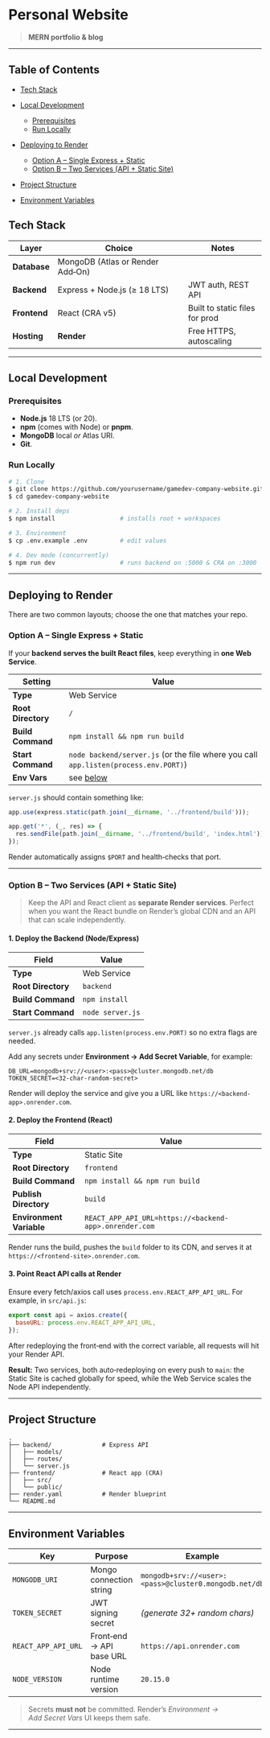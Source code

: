 # Personal Website

> **MERN portfolio & blog**

---

## Table of Contents

* [Tech Stack](#tech-stack)
* [Local Development](#local-development)

  * [Prerequisites](#prerequisites)
  * [Run Locally](#run-locally)
* [Deploying to Render](#-deploying-to-render)

  * [Option A – Single Express + Static](#optiona)
  * [Option B – Two Services (API + Static Site)](#optionb)
* [Project Structure](#project-structure)
* [Environment Variables](#environment-variables)

## Tech Stack

| Layer        | Choice                           | Notes                          |
| ------------ | -------------------------------- | ------------------------------ |
| **Database** | MongoDB (Atlas or Render Add‑On) |                                |
| **Backend**  | Express + Node.js (≥ 18 LTS)     | JWT auth, REST API             |
| **Frontend** | React (CRA v5)                   | Built to static files for prod |
| **Hosting**  | **Render**                       | Free HTTPS, autoscaling        |

---

## Local Development

### Prerequisites

* **Node.js** 18 LTS (or 20).
* **npm** (comes with Node) or **pnpm**.
* **MongoDB** local *or* Atlas URI.
* **Git**.

### Run Locally

```bash
# 1. Clone
$ git clone https://github.com/yourusername/gamedev-company-website.git
$ cd gamedev-company-website

# 2. Install deps
$ npm install                  # installs root + workspaces

# 3. Environment
$ cp .env.example .env         # edit values

# 4. Dev mode (concurrently)
$ npm run dev                  # runs backend on :5000 & CRA on :3000
```

---

## Deploying to Render

There are two common layouts; choose the one that matches your repo.

### <a name="optiona"></a>Option A – Single Express + Static

If your **backend serves the built React files**, keep everything in **one Web Service**.

| Setting            | Value                                                                                |
| ------------------ | ------------------------------------------------------------------------------------ |
| **Type**           | Web Service                                                                          |
| **Root Directory** | `/`                                                                                  |
| **Build Command**  | `npm install && npm run build`                                                       |
| **Start Command**  | `node backend/server.js` (or the file where you call `app.listen(process.env.PORT)`) |
| **Env Vars**       | see [below](#environment-variables)                                                  |

`server.js` should contain something like:

```js
app.use(express.static(path.join(__dirname, '../frontend/build')));

app.get('*', (_, res) => {
  res.sendFile(path.join(__dirname, '../frontend/build', 'index.html'));
});
```

Render automatically assigns `$PORT` and health‑checks that port.

---

### <a name="optionb"></a>Option B – Two Services (API + Static Site)

> Keep the API and React client as **separate Render services**. Perfect when you want the React bundle on Render’s global CDN and an API that can scale independently.

#### 1. Deploy the Backend (Node/Express)

| Field              | Value            |
| ------------------ | ---------------- |
| **Type**           | Web Service      |
| **Root Directory** | `backend`        |
| **Build Command**  | `npm install`    |
| **Start Command**  | `node server.js` |

`server.js` already calls `app.listen(process.env.PORT)` so no extra flags are needed.

Add any secrets under **Environment → Add Secret Variable**, for example:

```env
DB_URL=mongodb+srv://<user>:<pass>@cluster.mongodb.net/db
TOKEN_SECRET=<32‑char‑random‑secret>
```

Render will deploy the service and give you a URL like `https://<backend-app>.onrender.com`.

#### 2. Deploy the Frontend (React)

| Field                    | Value                                                  |
| ------------------------ | ------------------------------------------------------ |
| **Type**                 | Static Site                                            |
| **Root Directory**       | `frontend`                                             |
| **Build Command**        | `npm install && npm run build`                         |
| **Publish Directory**    | `build`                                                |
| **Environment Variable** | `REACT_APP_API_URL=https://<backend-app>.onrender.com` |

Render runs the build, pushes the `build` folder to its CDN, and serves it at `https://<frontend-site>.onrender.com`.

#### 3. Point React API calls at Render

Ensure every fetch/axios call uses `process.env.REACT_APP_API_URL`.
For example, in `src/api.js`:

```js
export const api = axios.create({
  baseURL: process.env.REACT_APP_API_URL,
});
```

After redeploying the front‑end with the correct variable, all requests will hit your Render API.

**Result:** Two services, both auto‑redeploying on every push to `main`: the Static Site is cached globally for speed, while the Web Service scales the Node API independently.

---

## Project Structure

```
.
├── backend/              # Express API
│   ├── models/
│   ├── routes/
│   └── server.js
├── frontend/             # React app (CRA)
│   ├── src/
│   └── public/
├── render.yaml           # Render blueprint
└── README.md
```

---

## Environment Variables

| Key                 | Purpose                  | Example                                               |
| ------------------- | ------------------------ | ----------------------------------------------------- |
| `MONGODB_URI`       | Mongo connection string  | `mongodb+srv://<user>:<pass>@cluster0.mongodb.net/db` |
| `TOKEN_SECRET`      | JWT signing secret       | *(generate 32+ random chars)*                         |
| `REACT_APP_API_URL` | Front‑end → API base URL | `https://api.onrender.com`                            |
| `NODE_VERSION`      | Node runtime version     | `20.15.0`                                             |

> Secrets **must not** be committed. Render’s *Environment → Add Secret Vars* UI keeps them safe.

---
